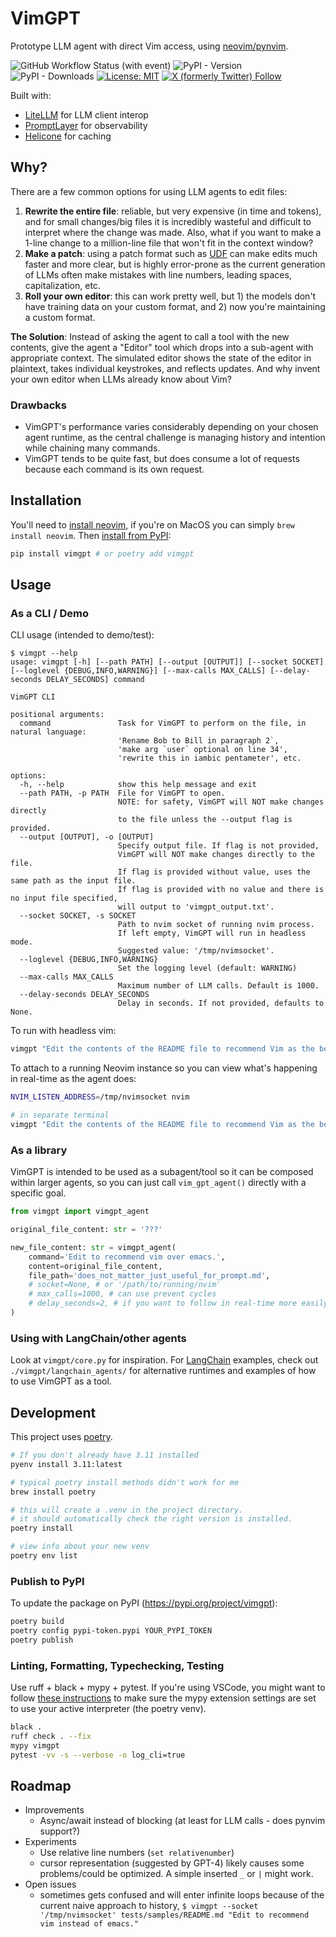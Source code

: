 # VimGPT
Prototype LLM agent with direct Vim access, using [neovim/pynvim](https://github.com/neovim/pynvim).

![GitHub Workflow Status (with event)](https://img.shields.io/github/actions/workflow/status/nsbradford/vimgpt/main.yml?label=CI%20tests)
![PyPI - Version](https://img.shields.io/pypi/v/vimgpt)
![PyPI - Downloads](https://img.shields.io/pypi/dm/vimgpt)
[![License: MIT](https://img.shields.io/badge/License-MIT-yellow.svg)](https://opensource.org/licenses/MIT)
[![X (formerly Twitter) Follow](https://img.shields.io/twitter/follow/n_s_bradford)](https://twitter.com/n_s_bradford)

Built with:
- [LiteLLM](https://github.com/BerriAI/litellm) for LLM client interop
- [PromptLayer](https://promptlayer.com/) for observability
- [Helicone](https://www.helicone.ai/) for caching

## Why?
There are a few common options for using LLM agents to edit files:
1. **Rewrite the entire file**: reliable, but very expensive (in time and tokens), and for small changes/big files it is incredibly wasteful and difficult to interpret where the change was made. Also, what if you want to make a 1-line change to a million-line file that won't fit in the context window?
2. **Make a patch**: using a patch format such as [UDF](https://en.wikipedia.org/wiki/Diff) can make edits much faster and more clear, but is highly error-prone as the current generation of LLMs often make mistakes with line numbers, leading spaces, capitalization, etc.
3. **Roll your own editor**: this can work pretty well, but 1) the models don't have training data on your custom format, and 2) now you're maintaining a custom format.

**The Solution**: Instead of asking the agent to call a tool with the new contents, give the agent a "Editor" tool which drops into a sub-agent with appropriate context. The simulated editor shows the state of the editor in plaintext, takes individual keystrokes, and reflects updates. And why invent your own editor when LLMs already know about Vim?

### Drawbacks
- VimGPT's performance varies considerably depending on your chosen agent runtime, as the central challenge is managing history and intention while chaining many commands.
- VimGPT tends to be quite fast, but does consume a lot of requests because each command is its own request.

## Installation

You'll need to [install neovim](https://github.com/neovim/neovim/wiki/Installing-Neovim), if you're on MacOS you can simply `brew install neovim`. Then [install from PyPI](https://pypi.org/project/vimgpt/):

```bash
pip install vimgpt # or poetry add vimgpt
```

## Usage

### As a CLI / Demo

CLI usage (intended to demo/test):

```
$ vimgpt --help                      
usage: vimgpt [-h] [--path PATH] [--output [OUTPUT]] [--socket SOCKET] [--loglevel {DEBUG,INFO,WARNING}] [--max-calls MAX_CALLS] [--delay-seconds DELAY_SECONDS] command

VimGPT CLI

positional arguments:
  command               Task for VimGPT to perform on the file, in natural language: 
                        'Rename Bob to Bill in paragraph 2`, 
                        'make arg `user` optional on line 34', 
                        'rewrite this in iambic pentameter', etc.

options:
  -h, --help            show this help message and exit
  --path PATH, -p PATH  File for VimGPT to open. 
                        NOTE: for safety, VimGPT will NOT make changes directly
                        to the file unless the --output flag is provided.
  --output [OUTPUT], -o [OUTPUT]
                        Specify output file. If flag is not provided, 
                        VimGPT will NOT make changes directly to the file. 
                        If flag is provided without value, uses the same path as the input file. 
                        If flag is provided with no value and there is no input file specified, 
                        will output to 'vimgpt_output.txt'.
  --socket SOCKET, -s SOCKET
                        Path to nvim socket of running nvim process. 
                        If left empty, VimGPT will run in headless mode.
                        Suggested value: '/tmp/nvimsocket'.
  --loglevel {DEBUG,INFO,WARNING}
                        Set the logging level (default: WARNING)
  --max-calls MAX_CALLS
                        Maximum number of LLM calls. Default is 1000.
  --delay-seconds DELAY_SECONDS
                        Delay in seconds. If not provided, defaults to None.
```

To run with headless vim:
```bash
vimgpt "Edit the contents of the README file to recommend Vim as the best text editor." --path tests/samples/README.md --loglevel INFO
```

To attach to a running Neovim instance so you can view what's happening in real-time as the agent does:
```bash
NVIM_LISTEN_ADDRESS=/tmp/nvimsocket nvim

# in separate terminal
vimgpt "Edit the contents of the README file to recommend Vim as the best text editor." --path tests/samples/README.md --loglevel INFO --socket '/tmp/nvimsocket' 
```

### As a library
VimGPT is intended to be used as a subagent/tool so it can be composed within larger agents, so you can just call `vim_gpt_agent()` directly with a specific goal.

```python
from vimgpt import vimgpt_agent 

original_file_content: str = '???'

new_file_content: str = vimgpt_agent(
    command='Edit to recommend vim over emacs.',
    content=original_file_content,
    file_path='does_not_matter_just_useful_for_prompt.md',
    # socket=None, # or '/path/to/running/nvim'
    # max_calls=1000, # can use prevent cycles
    # delay_seconds=2, # if you want to follow in real-time more easily
)

```
### Using with LangChain/other agents
Look at `vimgpt/core.py` for inspiration. For [LangChain](https://github.com/langchain-ai/langchain) examples, check out `./vimgpt/langchain_agents/` for alternative runtimes and examples of how to use VimGPT as a tool.

## Development
This project uses [poetry](https://python-poetry.org/).

```bash
# If you don't already have 3.11 installed
pyenv install 3.11:latest

# typical poetry install methods didn't work for me
brew install poetry 

# this will create a .venv in the project directory.
# it should automatically check the right version is installed.
poetry install

# view info about your new venv
poetry env list
```


### Publish to PyPI
To update the package on PyPI (https://pypi.org/project/vimgpt):
```bash
poetry build
poetry config pypi-token.pypi YOUR_PYPI_TOKEN
poetry publish
```

### Linting, Formatting, Typechecking, Testing
Use ruff + black + mypy + pytest. If you're using VSCode, you might want to follow [these instructions](https://scottlarsen.com/2021/06/17/mypy-pyenv-issue-in-VSCode.html) to make sure the mypy extension settings are set to use your active interpreter (the poetry venv).

```bash
black .
ruff check . --fix
mypy vimgpt
pytest -vv -s --verbose -o log_cli=true
```

## Roadmap
- Improvements
  - Async/await instead of blocking (at least for LLM calls - does pynvim support?)
- Experiments
  - Use relative line numbers (`set relativenumber`)
  - cursor representation (suggested by GPT-4) likely causes some problems/could be optimized. A simple inserted `_` or `|` might work.
- Open issues
  - sometimes gets confused and will enter infinite loops because of the current naive approach to history, `$ vimgpt --socket '/tmp/nvimsocket' tests/samples/README.md "Edit to recommend vim instead of emacs."`
  